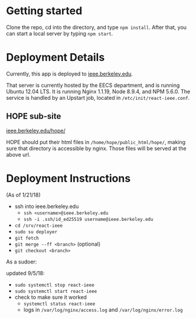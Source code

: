 # Getting started

Clone the repo, cd into the directory, and type `npm install`. After that, you
can start a local server by typing `npm start`.

# Deployment Details

Currently, this app is deployed to
[ieee.berkeley.edu](https://ieee.berkeley.edu).

That server is currently hosted by the EECS department, and is running Ubuntu
12.04 LTS. It is running Nginx 1.1.19, Node 8.9.4, and NPM 5.6.0. The service
is handled by an Upstart job, located in `/etc/init/react-ieee.conf`.

## HOPE sub-site

[ieee.berkeley.edu/hope/](ieee.berkeley.edu/hope/)

HOPE should put their html files in `/home/hope/public_html/hope/`, making sure
that directory is accessible by nginx. Those files will be served at the above
url.

# Deployment Instructions

(As of 1/21/18)

- ssh into ieee.berkeley.edu
    - `ssh <username>@ieee.berkeley.edu`
    - `ssh -i .ssh/id_ed25519 username@ieee.berkeley.edu`
- `cd /srv/react-ieee`
- `sudo su deployer`
- `git fetch`
- `git merge --ff <branch>` (optional)
- `git checkout <branch>`

As a sudoer:

updated 9/5/18:
- `sudo systemctl stop react-ieee`
- `sudo systemctl start react-ieee`
- check to make sure it worked
    -  `systemctl status react-ieee`
    -  logs in `/var/log/nginx/access.log` and `/var/log/nginx/error.log`

